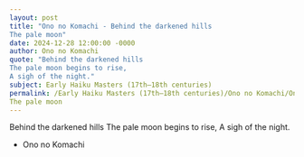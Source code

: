 ```yaml
---
layout: post
title: "Ono no Komachi - Behind the darkened hills
The pale moon"
date: 2024-12-28 12:00:00 -0000
author: Ono no Komachi
quote: "Behind the darkened hills
The pale moon begins to rise,
A sigh of the night."
subject: Early Haiku Masters (17th–18th centuries)
permalink: /Early Haiku Masters (17th–18th centuries)/Ono no Komachi/Ono no Komachi - Behind the darkened hills
The pale moon
---
```


Behind the darkened hills
The pale moon begins to rise,
A sigh of the night.

- Ono no Komachi

